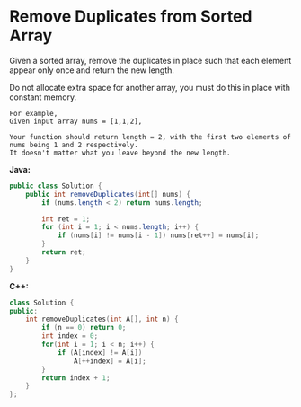 # Remove Duplicates from Sorted Array

Given a sorted array, remove the duplicates in place such that each element appear only once and return the new length.

Do not allocate extra space for another array, you must do this in place with constant memory.

    For example,
    Given input array nums = [1,1,2],

    Your function should return length = 2, with the first two elements of nums being 1 and 2 respectively.
    It doesn't matter what you leave beyond the new length.

**Java:**
```java
public class Solution {
    public int removeDuplicates(int[] nums) {
        if (nums.length < 2) return nums.length;

        int ret = 1;
        for (int i = 1; i < nums.length; i++) {
            if (nums[i] != nums[i - 1]) nums[ret++] = nums[i];
        }
        return ret;
    }
}
```

**C++:**
```c++
class Solution {
public:
    int removeDuplicates(int A[], int n) {
        if (n == 0) return 0;
        int index = 0;
        for(int i = 1; i < n; i++) {
            if (A[index] != A[i])
                A[++index] = A[i];
        }
        return index + 1;
    }
};
```
